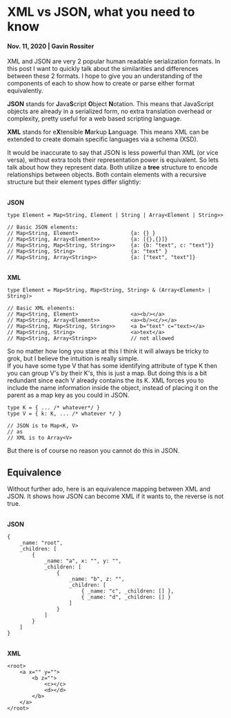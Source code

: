 # XML vs JSON, what you need to know
#### Nov. 11, 2020 | Gavin Rossiter

XML and JSON are very 2 popular human readable serialization formats.
In this post I want to quickly talk about the similarities and differences between these 2 formats.
I hope to give you an understanding of the components of each to show how to create or parse either format equivalently.

**JSON** stands for **J**ava**S**cript **O**bject **N**otation.
This means that JavaScript objects are already in a serialized form, no extra translation overhead or complexity, pretty useful for a web based scripting language.

**XML** stands for e**X**tensible **M**arkup **L**anguage.
This means XML can be extended to create domain specific languages via a schema (XSD).

It would be inaccurate to say that JSON is less powerful than XML (or vice versa), without extra tools their representation power is equivalent.
So lets talk about how they represent data.
Both utilize a **tree** structure to encode relationships between objects.
Both contain elements with a recursive structure but their element types differ slightly:

<br>**JSON**

```
type Element = Map<String, Element | String | Array<Element | String>>

// Basic JSON elements:
// Map<String, Element>                 {a: {} }
// Map<String, Array<Element>>          {a: [{},{}]}
// Map<String, Map<String, String>>     {a: {b: "text", c: "text"}}
// Map<String, String>                  {a: "text" }
// Map<String, Array<String>>           {a: ["text", "text"]}
```
<br>**XML**

```
type Element = Map<String, Map<String, String> & (Array<Element> | String)>

// Basic XML elements:
// Map<String, Element>                 <a><b/></a>
// Map<String, Array<Element>>          <a><b/><c/></a>
// Map<String, Map<String, String>>     <a b="text" c="text></a>
// Map<String, String>                  <a>text</a>
// Map<String, Array<String>>           // not allowed
```

So no matter how long you stare at this I think it will always be tricky to grok, but I believe the intuition is really simple.  
If you have some type V that has some identifying attribute of type K then you can group V's by their K's, this is just a map.
But doing this is a bit redundant since each V already contains the its K.
XML forces you to include the name information inside the object, instead of placing it on the parent as a map key as you could in JSON.

```
type K = { ... /* whatever*/ }
type V = { k: K, ... /* whatever */ }

// JSON is to Map<K, V>
// as
// XML is to Array<V>
```

But there is of course no reason you cannot do this in JSON.


## Equivalence
Without further ado, here is an equivalence mapping between XML and JSON.
It shows how JSON can become XML if it wants to, the reverse is not true.

<br>**JSON**

```
{
    _name: "root",
    _children: [
        {
            _name: "a", x: "", y: "",
            _children: [
                {
                    _name: "b", z: "",
                    _children: [
                        { _name: "c", _children: [] },
                        { _name: "d", _children: [] }
                    ]
                }
            ]
        }
    ]
}
```

<br>**XML**

```
<root>
    <a x="" y="">
        <b z="">
            <c></c>
            <d></d>
        </b>
    </a>
</root>
```